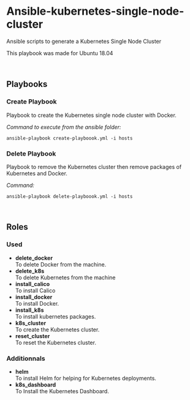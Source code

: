 # Ansible-kubernetes-single-node-cluster
Ansible scripts to generate a Kubernetes Single Node Cluster

This playbook was made for Ubuntu 18.04

<br/>

## Playbooks
### Create Playbook
Playbook to create the Kubernetes single node cluster with Docker.

*Command to execute from the ansible folder:*
```
ansible-playbook create-playboook.yml -i hosts
```


### Delete Playbook
Playbook to remove the Kubernetes cluster then remove packages of Kubernetes and Docker.

*Command:*
```
ansible-playbook delete-playboook.yml -i hosts
```

<br/>

## Roles
### Used
* **delete_docker**\
To delete Docker from the machine.
* **delete_k8s**\
To delete Kubernetes from the machine
* **install_calico**\
To install Calico
* **install_docker**\
To install Docker.
* **install_k8s**\
To install kubernetes packages.
* **k8s_cluster**\
To create the Kubernetes cluster.
* **reset_cluster**\
To reset the Kubernetes cluster.

### Additionnals
* **helm**\
To install Helm for helping for Kubernetes deployments.
* **k8s_dashboard**\
To Install the Kubernetes Dashboard.
